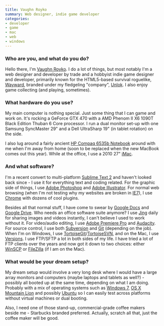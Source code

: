 ```yaml
---
title: Vaughn Royko
summary: Web designer, indie game developer
categories:
- developer
- game
- mac
- web
- windows
---
```


### Who are you, and what do you do?

Hello there, I'm [Vaughn Royko](http://vaughnroyko.com/ "Vaughn's website."). I do a lot of things, but most notably I'm a web designer and developer by trade and a hobbyist indie game designer and developer, primarily known for the HTML5-based survival roguelike, [Wayward][], branded under my fledgeling "company", [Unlok](http://www.unlok.ca/ "Vaughn's gaming company website."). I also enjoy game collecting (and playing, sometimes).

### What hardware do you use?

My main computer is nothing special. Just some thing that I can game and work on. It's rocking a GeForce GTX 470 with a AMD Phenom II X6 1090T Black Edition Thuban 6 Core processor. I run a dual monitor set-up with one Samsung SyncMaster 29" and a Dell UltraSharp 19" (in tablet rotation) on the side. 

I also lug around a fairly ancient [HP Compaq 6535b Notebook][compaq-6535b] around with me when I'm away from home (soon to be replaced when the new MacBook comes out this year). While at the office, I use a 2010 27" [iMac][].

### And what software?

I'm a recent convert to multi-platform [Sublime Text 2][sublime-text] and haven't looked back since - I use it for everything text and coding related. For the graphic side of things, I use [Adobe Photoshop][photoshop] and [Adobe Illustrator][illustrator]. For normal web browsing (when I'm not testing why my websites are broken in [IE7][internet-explorer]), I use [Chrome][] with dozens of cool plugins.

Besides all that normal stuff, I have come to swear by [Google Docs][google-docs] and [Google Drive][google-drive]. Who needs an office software suite anymore? I use [Jing][] daily for sharing images and videos instantly, I can't believe I used to work without it. For video/audio editing, I use [Adobe Premiere Pro][premiere-pro] and [Audacity][]. For source control, I use both [Subversion][] and [Git][] (depending on the job). When I'm on Windows, I use [TortoiseGit][]/[TortoiseSVN][], and on the Mac, I use [Versions][]. I use FTP/SFTP a lot in both sides of my life. I have tried a lot of FTP clients over the years and now got it down to two choices: either [WinSCP][] or [FileZilla][] (if I am on the Mac).

### What would be your dream setup?

My dream setup would involve a very long desk where I would have a large array monitors and computers (maybe laptops and tablets as well?) - possibly all booted up at the same time, depending on what I am doing. Probably with a mix of operating systems such as [Windows 7][windows-7], [OS X Mountain Lion][macos] and possibly [Ubuntu][] so I can easily test across platforms without virtual machines or dual booting.

Also, I need one of those stand-up, commercial-grade coffee makers beside me - Starbucks branded preferred. Actually, scratch all that, just the coffee maker will be good.

[compaq-6535b]: http://www.lapspecs.com/detail/HP-Compaq+6535b "A 14.1 inch PC laptop."
[imac]: https://www.apple.com/imac/ "An all-in-one computer."
[audacity]: https://sourceforge.net/projects/audacity/ "An open-source, cross-platform audio editor."
[chrome]: https://www.google.com/intl/en/chrome/browser/ "A WebKit-based browser, where each tab runs in its own thread."
[filezilla]: https://filezilla-project.org/ "Open-source FTP software."
[git]: https://git-scm.com/ "A version control system."
[google-docs]: https://en.wikipedia.org/wiki/Google_Docs "A web-based office suite."
[google-drive]: https://drive.google.com/ "A cloud storage service."
[illustrator]: https://www.adobe.com/products/illustrator.html "A vector graphics editor."
[internet-explorer]: https://en.wikipedia.org/wiki/Internet_Explorer "A PC web browser."
[jing]: https://www.techsmith.com/jing.html "An image sharing and annotation tool"
[macos]: https://en.wikipedia.org/wiki/MacOS "An operating system for Mac hardware."
[photoshop]: https://www.adobe.com/products/photoshop.html "A bitmap image editor."
[premiere-pro]: https://en.wikipedia.org/wiki/Adobe_Premiere_Pro "A video editing suite."
[sublime-text]: http://www.sublimetext.com/ "A coder's text editor."
[subversion]: http://subversion.tigris.org/ "A version control system."
[tortoisegit]: https://tortoisegit.org "A Git client for Windows."
[tortoisesvn]: https://tortoisesvn.net/ "A Subversion client for Windows."
[ubuntu]: https://www.ubuntu.com/ "A Unix distribution."
[versions]: https://versionsapp.com/ "A Subversion client for the Mac."
[wayward]: http://www.unlok.ca/wayward/ "An HTML5 browser game."
[windows-7]: https://en.wikipedia.org/wiki/Windows_7 "An operating system."
[winscp]: https://winscp.net/eng/index.php "A free S/FTP and SCP client for Windows."
